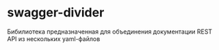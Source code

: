 # swagger-divider
Бибилиотека предназначенная для объединения документации REST API из нескольких yaml-файлов

